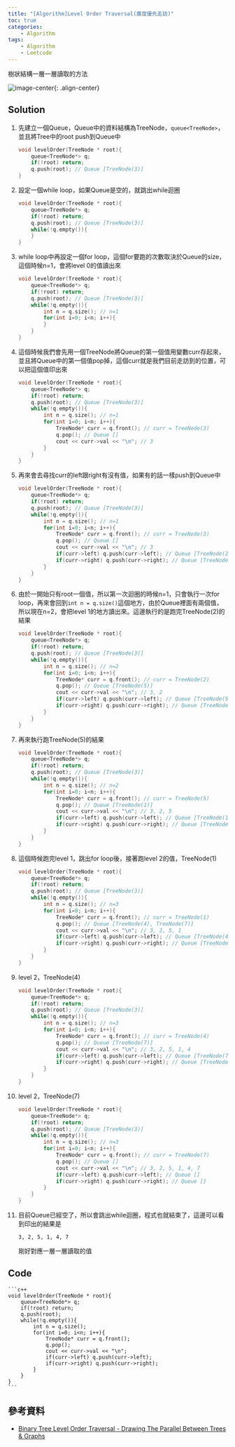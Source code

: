 ```yaml
---
title: "[Algorithm]Level Order Traversal(廣度優先走訪)"
toc: true
categories: 
    - Algorithm
tags: 
    - Algorithm
    - Leetcode
---
```


樹狀結構一層一層讀取的方法

![image-center]({{site.url}}{{site.baseurl}}/assets/images/Algorithm/Level-Order-Traversal.png){: .align-center}

## Solution
1. 先建立一個Queue，Queue中的資料結構為TreeNode，`queue<TreeNode>`，並且將Tree中的root push到Queue中<br>
    ```c++
    void levelOrder(TreeNode * root){
        queue<TreeNode*> q;
        if(!root) return;
        q.push(root); // Queue [TreeNode(3)]
    }
    ```
2. 設定一個while loop，如果Queue是空的，就跳出while迴圈
    ```c++
    void levelOrder(TreeNode * root){
        queue<TreeNode*> q;
        if(!root) return;
        q.push(root); // Queue [TreeNode(3)]
        while(!q.empty()){
        }
    }
    ```
3. while loop中再設定一個for loop，這個for要跑的次數取決於Queue的size，這個時候n=1，會將level 0的值讀出來
    ```c++
    void levelOrder(TreeNode * root){
        queue<TreeNode*> q;
        if(!root) return;
        q.push(root); // Queue [TreeNode(3)]
        while(!q.empty()){
            int n = q.size(); // n=1
            for(int i=0; i<n; i++){
            }
        }
    }
    ```
4. 這個時候我們會先用一個TreeNode將Queue的第一個值用變數curr存起來，並且將Queue中的第一個值pop掉，這個curr就是我們目前走訪到的位置，可以把這個值印出來
    ```c++
    void levelOrder(TreeNode * root){
        queue<TreeNode*> q;
        if(!root) return;
        q.push(root); // Queue [TreeNode(3)]
        while(!q.empty()){
            int n = q.size(); // n=1
            for(int i=0; i<n; i++){
                TreeNode* curr = q.front(); // curr = TreeNode(3)
                q.pop(); // Queue []
                cout << curr->val << "\n"; // 3
            }
        }
    }
    ```
5. 再來會去尋找curr的left跟right有沒有值，如果有的話一樣push到Queue中
    ```c++
    void levelOrder(TreeNode * root){
        queue<TreeNode*> q;
        if(!root) return;
        q.push(root); // Queue [TreeNode(3)]
        while(!q.empty()){
            int n = q.size(); // n=1
            for(int i=0; i<n; i++){
                TreeNode* curr = q.front(); // curr = TreeNode(3)
                q.pop(); // Queue []
                cout << curr->val << "\n"; // 3 
                if(curr->left) q.push(curr->left); // Queue [TreeNode(2)]
                if(curr->right) q.push(curr->right); // Queue [TreeNode(2), TreeNode(5)]
            }
        }
    }
    ```
6. 由於一開始只有root一個值，所以第一次迴圈的時候n=1，只會執行一次for loop，再來會回到`int n = q.size()`這個地方，由於Queue裡面有兩個值，所以現在n=2，會把level 1的地方讀出來。這邊執行的是跑完TreeNode(2)的結果
    ```c++
    void levelOrder(TreeNode * root){
        queue<TreeNode*> q;
        if(!root) return;
        q.push(root); // Queue [TreeNode(3)]
        while(!q.empty()){
            int n = q.size(); // n=2
            for(int i=0; i<n; i++){
                TreeNode* curr = q.front(); // curr = TreeNode(2)
                q.pop(); // Queue [TreeNode(5)]
                cout << curr->val << "\n"; // 3, 2
                if(curr->left) q.push(curr->left); // Queue [TreeNode(5), TreeNode(1)]
                if(curr->right) q.push(curr->right); // Queue [TreeNode(5), TreeNode(1)]
            }
        }
    }
    ```
7. 再來執行跑TreeNode(5)的結果
    ```c++
    void levelOrder(TreeNode * root){
        queue<TreeNode*> q;
        if(!root) return;
        q.push(root); // Queue [TreeNode(3)]
        while(!q.empty()){
            int n = q.size(); // n=2
            for(int i=0; i<n; i++){
                TreeNode* curr = q.front(); // curr = TreeNode(5)
                q.pop(); // Queue [TreeNode(1)]
                cout << curr->val << "\n"; // 3, 2, 5
                if(curr->left) q.push(curr->left); // Queue [TreeNode(1), TreeNode(4)]
                if(curr->right) q.push(curr->right); // Queue [TreeNode(1), TreeNode(4), TreeNode(7)]
            }
        }
    }
    ```
8. 這個時候跑完level 1，跳出for loop後，接著跑level 2的值，TreeNode(1)
    ```c++
    void levelOrder(TreeNode * root){
        queue<TreeNode*> q;
        if(!root) return;
        q.push(root); // Queue [TreeNode(3)]
        while(!q.empty()){
            int n = q.size(); // n=3
            for(int i=0; i<n; i++){
                TreeNode* curr = q.front(); // curr = TreeNode(1)
                q.pop(); // Queue [TreeNode(4), TreeNode(7)]
                cout << curr->val << "\n"; // 3, 2, 5, 1
                if(curr->left) q.push(curr->left); // Queue [TreeNode(4), TreeNode(7)]
                if(curr->right) q.push(curr->right); // Queue [TreeNode(4), TreeNode(7)]
            }
        }
    }
    ```
9. level 2，TreeNode(4)
    ```c++
    void levelOrder(TreeNode * root){
        queue<TreeNode*> q;
        if(!root) return;
        q.push(root); // Queue [TreeNode(3)]
        while(!q.empty()){
            int n = q.size(); // n=3
            for(int i=0; i<n; i++){
                TreeNode* curr = q.front(); // curr = TreeNode(4)
                q.pop(); // Queue [TreeNode(7)]
                cout << curr->val << "\n"; // 3, 2, 5, 1, 4
                if(curr->left) q.push(curr->left); // Queue [TreeNode(7)]
                if(curr->right) q.push(curr->right); // Queue [TreeNode(7)]
            }
        }
    }
    ```
10. level 2，TreeNode(7)
    ```c++
    void levelOrder(TreeNode * root){
        queue<TreeNode*> q;
        if(!root) return;
        q.push(root); // Queue [TreeNode(3)]
        while(!q.empty()){
            int n = q.size(); // n=3
            for(int i=0; i<n; i++){
                TreeNode* curr = q.front(); // curr = TreeNode(7)
                q.pop(); // Queue []
                cout << curr->val << "\n"; // 3, 2, 5, 1, 4, 7
                if(curr->left) q.push(curr->left); // Queue []
                if(curr->right) q.push(curr->right); // Queue []
            }
        }
    }
    ```
11. 目前Queue已經空了，所以會跳出while迴圈，程式也就結束了，這邊可以看到印出的結果是
    ```
    3, 2, 5, 1, 4, 7
    ```
    剛好對應一層一層讀取的值

## Code
    ```c++
    void levelOrder(TreeNode * root){
        queue<TreeNode*> q;
        if(!root) return;
        q.push(root); 
        while(!q.empty()){
            int n = q.size();
            for(int i=0; i<n; i++){
                TreeNode* curr = q.front();
                q.pop();
                cout << curr->val << "\n";
                if(curr->left) q.push(curr->left);
                if(curr->right) q.push(curr->right);
            }
        }
    }
    ```

## 參考資料
* [Binary Tree Level Order Traversal - Drawing The Parallel Between Trees & Graphs](https://www.youtube.com/watch?v=gcR28Hc2TNQ&ab_channel=BackToBackSWE)